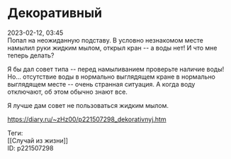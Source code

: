 Декоративный
=============

   
 2023-02-12, 03:45   
   Попал на неожиданную подставу. В условно незнакомом месте намылил руки жидким мылом, открыл кран -- а воды нет! И что мне теперь делать?   
   
 Я бы дал совет типа -- перед намыливанием проверьте наличие воды! Но... отсутствие воды в нормально выглядящем кране в нормально выглядящем месте -- очень странная ситуация. А когда воду отключают, об этом обычно знают все.   
   
 Я лучше дам совет не пользоваться жидким мылом.   
     
 <https://diary.ru/~zHz00/p221507298_dekorativnyj.htm>   
   
 Теги:   
 [[Случай из жизни]]   
 ID: p221507298